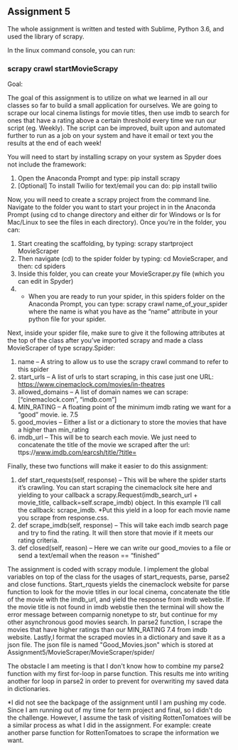 
## Assignment 5 

The whole assignment is written and tested with Sublime, Python 3.6, and used the library of scrapy.


In the linux command console, you can run:

### scrapy crawl startMovieScrapy



Goal:

The goal of this assignment is to utilize on what we learned in all our classes so far to build a small application for ourselves. We are going to scrape our local cinema listings for movie titles, then use imdb to search for ones that have a rating above a certain threshold every time we run our script (eg. Weekly). The script can be improved, built upon and automated further to run as a job on your system and have it email or text you the results at the end of each week!

You will need to start by installing scrapy on your system as Spyder does not include the framework:

1. Open the Anaconda Prompt and type: pip install scrapy
2. [Optional] To install Twilio for text/email you can do: pip install twilio

Now, you will need to create a scrapy project from the command line. Navigate to the folder you want to start your project in in the Anaconda Prompt (using cd to change directory and either dir for Windows or ls for Mac/Linux to see the files in each directory). Once you’re in the folder, you can:

1. Start creating the scaffolding, by typing: scrapy startproject MovieScraper
2. Then navigate (cd) to the spider folder by typing: cd MovieScraper, and then: cd  spiders
3. Inside this folder, you can create your MovieScraper.py file (which you can edit in Spyder)
4. * When you are ready to run your spider, in this spiders folder on the Anaconda Prompt, you can type: scrapy crawl name_of_your_spider where the name is what you have as the “name” attribute in your python file for your spider.

Next, inside your spider file, make sure to give it the following attributes at the top of the class after you’ve imported scrapy and made a class MovieScraper of type scrapy.Spider:

1. name – A string to allow us to use the scrapy crawl command to refer to this spider
2. start_urls – A list of urls to start scraping, in this case just one URL: https://www.cinemaclock.com/movies/in-theatres
3. allowed_domains – A list of domain names we can scrape: [“cinemaclock.com”, “imdb.com”]
4. MIN_RATING – A floating point of the minimum imdb rating we want for a “good” movie. ie. 7.5
5. good_movies – Either a list or a dictionary to store the movies that have a higher than min_rating
6. imdb_url – This will be to search each movie. We just need to concatenate the title of the movie we scraped after the url: ttps://www.imdb.com/earcsh/title/?title=   


Finally, these two functions will make it easier to do this assignment:

1. def start_requests(self, response) – This will be where the spider starts it’s crawling. You can start scraping the cinemaclock site here and yielding to your callback a scrapy.Request(imdb_search_url + movie_title, callback=self.scrape_imdb) object. In this example I’ll call the callback: scrape_imdb. *Put this yield in a loop for each movie name you scrape from response.css.
2. def scrape_imdb(self, response) – This will take each imdb search page and try to find the rating. It will then store that movie if it meets our rating criteria.
3. def closed(self, reason) – Here we can write our good_movies to a file or send a text/email when the reason == “finished”



The assignment is coded with scrapy module. I implement the global variables on top of the class for the usages of start_requests, parse, parse2 and close functions. Start_rquests yields the cinemaclock website for parse function to look for the movie titles in our local cinema, concatenate the title of the movie with the imdb_url, and yield the response from imdb webstie. If the movie title is not found in imdb webstie then the terminal will show the error message between comparnig nonetype to str, but continue for my other asynchronous good movies search. In parse2 function, I scrape the movies that have higher ratings than our MIN_RATING 7.4 from imdb website. Lastly,I format the scraped movies in a dictionary and save it as a json file. The json file is named "Good_Movies.json" which is stored at Assignment5/MovieScraper/MovieScraper/spider/ 

The obstacle I am meeting is that I don't know how to combine my parse2 function with my first for-loop in parse function. This results me into writing another for loop in parse2 in order to prevent for overwriting my saved data in dictionaries. 


*I did not see the backpage of the assignment until I am pushing my code. Since I am running out of my time for term project and final, so I didn't do the challenge. However, I assume the task of visiting RottenTomatoes will be a similar process as what I did in the assignment. For example: create another parse function for RottenTomatoes to scrape the information we want.